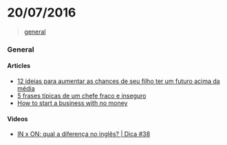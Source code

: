 
# 20/07/2016

> [general](#general)

### General

#### Articles

- [12 ideias para aumentar as chances de seu filho ter um futuro acima da média](https://www.linkedin.com/pulse/12-ideias-para-aumentar-chances-de-seu-filho-ter-um-augusto-da-silva)
- [5 frases típicas de um chefe fraco e inseguro](https://www.linkedin.com/pulse/5-frases-t%C3%ADpicas-de-um-chefe-fraco-e-inseguro-fl%C3%A1vio-augusto-da-silva?trk=mp-reader-card)
- [How to start a business with no money](http://blog.slatepeak.com/how-to-start-a-business-with-no-money)

#### Videos

- [IN x ON: qual a diferença no inglês? | Dica #38](https://www.youtube.com/watch?v=mcZxZgHEGiM)
